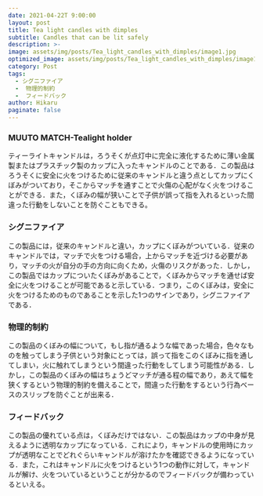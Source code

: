 ```yaml
---
date: 2021-04-22T 9:00:00
layout: post
title: Tea light candles with dimples
subtitle: Candles that can be lit safely
description: >-
image: assets/img/posts/Tea_light_candles_with_dimples/image1.jpg
optimized_image: assets/img/posts/Tea_light_candles_with_dimples/image1_resized_thumbnail.jpg
category: Post
tags: 
  - シグニファイア
  -  物理的制約
  -  フィードバック
author: Hikaru
paginate: false
---
```


### MUUTO MATCH-Tealight holder
ティーライトキャンドルは，ろうそくが点灯中に完全に液化するために薄い金属製またはプラスチック製のカップに入ったキャンドルのことである．この製品はろうそくに安全に火をつけるために従来のキャンドルと違う点としてカップにくぼみがついており，そこからマッチを通すことで火傷の心配がなく火をつけることができる．また，くぼみの幅が狭いことで子供が誤って指を入れるといった間違った行動をしないことを防ぐこともできる。

### シグニファイア
この製品には，従来のキャンドルと違い，カップにくぼみがついている．従来のキャンドルでは，マッチで火をつける場合，上からマッチを近づける必要があり，マッチの火が自分の手の方向に向くため，火傷のリスクがあった．しかし，この製品ではカップについたくぼみがあることで，くぼみからマッチを通せば安全に火をつけることが可能であると示している．つまり，このくぼみは，安全に火をつけるためのものであることを示した1つのサインであり，シグニファイアである．

### 物理的制約
この製品のくぼみの幅について，もし指が通るような幅であった場合，色々なものを触ってしまう子供という対象にとっては，誤って指をこのくぼみに指を通してしまい，火に触れてしまうという間違った行動をしてしまう可能性がある．しかし，この製品のくぼみの幅はちょうどマッチが通る程の幅であり，あえて幅を狭くするという物理的制約を備えることで，間違った行動をするという行為ベースのスリップを防ぐことが出来る．

### フィードバック
この製品の優れている点は，くぼみだけではない．この製品はカップの中身が見えるように透明なカップになっている．これにより，キャンドルの使用時にカップが透明なことでどれぐらいキャンドルが溶けたかを確認できるようになっている．また，これはキャンドルに火をつけるという1つの動作に対して，キャンドルが解け、火をついているということが分かるのでフィードバックが備わっているといえる。
